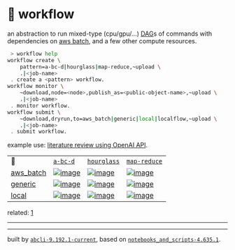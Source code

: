 # 📜 workflow

an abstraction to run mixed-type (cpu/gpu/...) [DAG](https://networkx.org/documentation/stable/reference/classes/digraph.html)s of commands with dependencies on [aws batch](https://aws.amazon.com/batch/), and a few other compute resources.

```bash
 > workflow help
workflow create \
	pattern=a-bc-d|hourglass|map-reduce,~upload \
	.|<job-name>
 . create a <pattern> workflow.
workflow monitor \
	~download,node=<node>,publish_as=<public-object-name>,~upload \
	.|<job-name>
 . monitor workflow.
workflow submit \
	~download,dryrun,to=aws_batch|generic|local|localflow,~upload \
	.|<job-name>
 . submit workflow.
```

example use: [literature review using OpenAI API](https://github.com/kamangir/openai-commands/tree/main/openai_commands/literature_review).

|   |   |   |   |
| --- | --- | --- | --- |
| 📜 | [`a-bc-d`](./patterns/a-bc-d.dot) | [`hourglass`](./patterns/hourglass.dot) | [`map-reduce`](./patterns/map-reduce.dot) |
| [aws_batch](./runners/aws_batch.py) | [![image](https://kamangir-public.s3.ca-central-1.amazonaws.com/aws_batch-a-bc-d/workflow.gif?raw=true)](https://kamangir-public.s3.ca-central-1.amazonaws.com/aws_batch-a-bc-d/workflow.gif?raw=true) | [![image](https://kamangir-public.s3.ca-central-1.amazonaws.com/aws_batch-hourglass/workflow.gif?raw=true)](https://kamangir-public.s3.ca-central-1.amazonaws.com/aws_batch-hourglass/workflow.gif?raw=true) | [![image](https://kamangir-public.s3.ca-central-1.amazonaws.com/aws_batch-map-reduce/workflow.gif?raw=true)](https://kamangir-public.s3.ca-central-1.amazonaws.com/aws_batch-map-reduce/workflow.gif?raw=true) |
| [generic](./runners/generic.py) | [![image](https://kamangir-public.s3.ca-central-1.amazonaws.com/generic-a-bc-d/workflow.gif?raw=true)](https://kamangir-public.s3.ca-central-1.amazonaws.com/generic-a-bc-d/workflow.gif?raw=true) | [![image](https://kamangir-public.s3.ca-central-1.amazonaws.com/generic-hourglass/workflow.gif?raw=true)](https://kamangir-public.s3.ca-central-1.amazonaws.com/generic-hourglass/workflow.gif?raw=true) | [![image](https://kamangir-public.s3.ca-central-1.amazonaws.com/generic-map-reduce/workflow.gif?raw=true)](https://kamangir-public.s3.ca-central-1.amazonaws.com/generic-map-reduce/workflow.gif?raw=true) |
| [local](./runners/local.py) | [![image](https://kamangir-public.s3.ca-central-1.amazonaws.com/local-a-bc-d/workflow.gif?raw=true)](https://kamangir-public.s3.ca-central-1.amazonaws.com/local-a-bc-d/workflow.gif?raw=true) | [![image](https://kamangir-public.s3.ca-central-1.amazonaws.com/local-hourglass/workflow.gif?raw=true)](https://kamangir-public.s3.ca-central-1.amazonaws.com/local-hourglass/workflow.gif?raw=true) | [![image](https://kamangir-public.s3.ca-central-1.amazonaws.com/local-map-reduce/workflow.gif?raw=true)](https://kamangir-public.s3.ca-central-1.amazonaws.com/local-map-reduce/workflow.gif?raw=true) |


related: [1](https://arash-kamangir.medium.com/%EF%B8%8F-openai-experiments-54-e49117dc69ef)

---

---
built by [`abcli-9.192.1-current`](https://github.com/kamangir/awesome-bash-cli), based on [`notebooks_and_scripts-4.635.1`](https://github.com/kamangir/notebooks-and-scripts).
